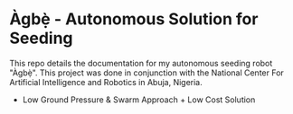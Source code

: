 # Àgbẹ̀ - Autonomous Solution for Seeding

This repo details the documentation for my autonomous seeding robot "Àgbẹ̀". This project was done in conjunction with the National Center For Artificial Intelligence and Robotics in Abuja, Nigeria. 

- Low Ground Pressure & Swarm Approach + Low Cost Solution